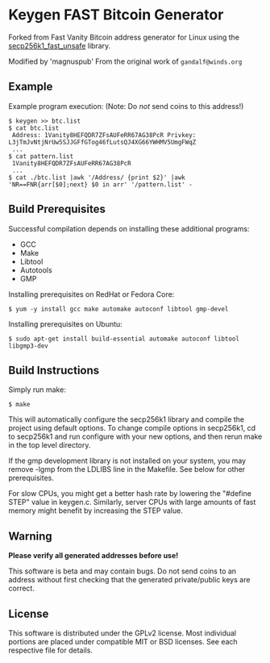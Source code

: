 Keygen FAST Bitcoin Generator
===============

Forked from Fast Vanity Bitcoin address generator for Linux using the
[secp256k1_fast_unsafe](https://github.com/llamasoft/secp256k1_fast_unsafe) library.

Modified by 'magnuspub' From the original work of `gandalf@winds.org`

Example
-------
Example program execution:
(Note: Do _not_ send coins to this address!)

    $ keygen >> btc.list
    $ cat btc.list
     Address: 1Vanity8HEFQDR7ZFsAUFeRR67AG38PcR Privkey: L3jTmJvNtjNrUw5SJJGFfGTog46fLutsQJ4XG66YWHMV5UmgFWqZ
     ...
    $ cat pattern.list
     1Vanity8HEFQDR7ZFsAUFeRR67AG38PcR
     ...
    $ cat ./btc.list |awk '/Address/ {print $2}' |awk 'NR==FNR{arr[$0];next} $0 in arr' '/pattern.list' -

Build Prerequisites
-------------------
Successful compilation depends on installing these additional programs:

* GCC
* Make
* Libtool
* Autotools
* GMP

Installing prerequisites on RedHat or Fedora Core:

    $ yum -y install gcc make automake autoconf libtool gmp-devel

Installing prerequisites on Ubuntu:

    $ sudo apt-get install build-essential automake autoconf libtool libgmp3-dev

Build Instructions
------------------
Simply run make:

    $ make

This will automatically configure the secp256k1 library and compile the
project using default options. To change compile options in secp256k1, cd to
secp256k1 and run configure with your new options, and then rerun make in the
top level directory.

If the gmp development library is not installed on your system, you may remove
-lgmp from the LDLIBS line in the Makefile. See below for other prerequisites.

For slow CPUs, you might get a better hash rate by lowering the "#define STEP"
value in keygen.c. Similarly, server CPUs with large amounts of fast memory
might benefit by increasing the STEP value.

Warning
-------
**Please verify all generated addresses before use!**

This software is beta and may contain bugs. Do not send coins to an address
without first checking that the generated private/public keys are correct.

License
-------
This software is distributed under the GPLv2 license. Most individual portions
are placed under compatible MIT or BSD licenses. See each respective file for
details.

